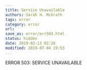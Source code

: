```yaml
---
title: Service Unavailable
authors: Sarah H. McGrath
tags: error
category: error
url:
save_as: error/err503.html
status: hidden
date: 2019-02-13 02:28
modified: 2019-07-04 19:53
...
```


ERROR 503: SERVICE UNAVAILABLE
